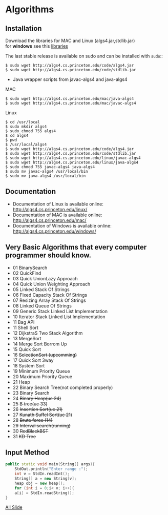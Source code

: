 # Algorithms

Installation <br />
------------
Download the libraries for MAC and Linux (algs4.jar,stdlib.jar) <br />
for **windows** see this [libraries](https://github.com/cmabdullah/Algorithms_I/tree/master/libraries)

The last stable release is available on sudo and can be installed with `` sudo ``:: <br />


    $ sudo wget http://algs4.cs.princeton.edu/code/algs4.jar
    $ sudo wget http://algs4.cs.princeton.edu/code/stdlib.jar


* Java wrapper scripts from javac-algs4 and java-algs4


MAC <br />


    $ sudo wget http://algs4.cs.princeton.edu/mac/java-algs4
    $ sudo wget http://algs4.cs.princeton.edu/mac/javac-algs4


Linux <br />


	$ cd /usr/local
	$ sudo mkdir algs4
	$ sudo chmod 755 algs4
	$ cd algs4
	$ pwd
	$ /usr/local/algs4
	$ sudo wget http://algs4.cs.princeton.edu/code/algs4.jar
	$ sudo wget http://algs4.cs.princeton.edu/code/stdlib.jar
	$ sudo wget http://algs4.cs.princeton.edu/linux/javac-algs4
	$ sudo wget http://algs4.cs.princeton.edu/linux/java-algs4
	$ sudo chmod 755 javac-algs4 java-algs4
	$ sudo mv javac-algs4 /usr/local/bin
	$ sudo mv java-algs4 /usr/local/bin


Documentation <br />
-------------


* Documentation of Linux is available online: http://algs4.cs.princeton.edu/linux/
* Documentation of MAC is available online: http://algs4.cs.princeton.edu/mac/
* Documentation of Windows is available online: http://algs4.cs.princeton.edu/windows/


## Very Basic Algorithms that every computer programmer should know.

* 01 BinarySearch
* 02 QuickFind
* 03 Quick UnionLazy Approach
* 04 Quick Union Weighting Approach
* 05 Linked Stack Of Strings
* 06 Fixed Capacity Stack Of Strings
* 07 Resizing Array Stack Of Strings
* 08 Linked Queue Of Strings
* 09 Generic Stack Linked List Implementation
* 10 Iterator Stack Linked List Implementation
* 11 Bag API
* 11 Shell Sort
* 12 DijkstraS Two Stack Algorithm
* 13 MergeSort
* 14 Merge Sort Borrom Up
* 15 Quick Sort
* 16 ~~SelectionSort (upcomming)~~
* 17 Quick Sort 3way
* 18 System Sort
* 19 Minimum Priority Queue
* 20 Maximum Priority Queue
* 21 Heap
* 22 Binary Search Tree(not completed properly)
* 23 Binary Search
* 24 ~~Binary Heap(uc 24)~~
* 25 ~~B tree(uc 33)~~
* 26 ~~Insertion Sort(uc 21)~~
* 27 ~~Kunath Suffel Sort(uc 21)~~
* 28 ~~Brute force (14)~~
* 29 ~~Interval search(running)~~
* 30 ~~RedBlackBST~~
* 31 ~~KD Tree~~


## Input Method
```cpp
public static void main(String[] args){	
	StdOut.println("Enter range :");
	int v = StdIn.readInt();
	String[] a = new String[v];
	heap obj = new heap();
	for (int i = 0;i< v; i++){
	a[i] = StdIn.readString();
}
```

[All Slide](http://algs4.cs.princeton.edu/home/)